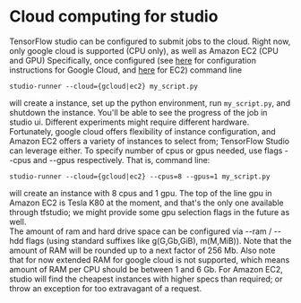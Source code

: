 # Cloud computing for studio

TensorFlow studio can be configured to submit jobs to the cloud. Right now, only google cloud is supported (CPU only), as well as Amazon EC2 (CPU and GPU)
Specifically, once configured (see [here](gcloud_setup.md) for configuration instructions for Google Cloud, and [here](ec2_setup.md) for EC2) command line

    studio-runner --cloud={gcloud|ec2} my_script.py 

will create a instance, set up the python environment, run `my_script.py`, and shutdown the instance. You'll be able to see the progress of the job in studio ui.
Different experiments might require different hardware. Fortunately, google cloud offers flexibility of instance configuration, and Amazon EC2 offers a variety of instances to select from; TensorFlow Studio can leverage either. 
To specify number of cpus or gpus needed, use flags --cpus and --gpus respectively. That is, command line:

    studio-runner --cloud={gcloud|ec2} --cpus=8 --gpus=1 my_script.py 

will create an instance with 8 cpus and 1 gpu. The top of the line gpu in Amazon EC2 is Tesla K80 at the moment, and that's the only one available through tfstudio; we might provide some gpu selection flags in the future as well.  
The amount of ram and hard drive space can be configured via --ram / --hdd flags (using standard suffixes like g(G,Gb,GiB), m(M,MiB)). Note that the amount of RAM will be rounded up to a next factor of 256 Mb. Also note that for now extended RAM for google cloud is not supported, which means amount of RAM per CPU should be between 1 and 6 Gb. For Amazon EC2, studio will find the cheapest instances with higher specs than required; or throw an exception for too extravagant of a request. 




